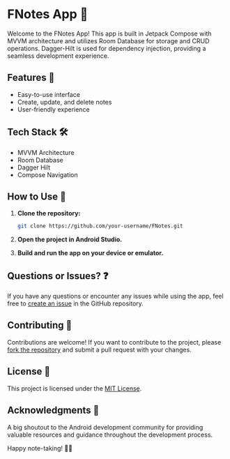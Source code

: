 # FNotes App 📝

Welcome to the FNotes App! This app is built in Jetpack Compose with MVVM architecture and utilizes Room Database for storage and CRUD operations. Dagger-Hilt is used for dependency injection, providing a seamless development experience.

## Features 🌟

- Easy-to-use interface
- Create, update, and delete notes
- User-friendly experience

## Tech Stack 🛠️

- MVVM Architecture
- Room Database
- Dagger Hilt
- Compose Navigation

## How to Use 🚀

1. **Clone the repository:**
   ```bash
   git clone https://github.com/your-username/FNotes.git
   ```

2. **Open the project in Android Studio.**

3. **Build and run the app on your device or emulator.**

## Questions or Issues? ❓

If you have any questions or encounter any issues while using the app, feel free to [create an issue](https://github.com/your-username/notes-app/issues) in the GitHub repository.

## Contributing 🤝

Contributions are welcome! If you want to contribute to the project, please [fork the repository](https://github.com/your-username/notes-app/fork) and submit a pull request with your changes.

## License 📜

This project is licensed under the [MIT License](LICENSE).

## Acknowledgments 👏

A big shoutout to the Android development community for providing valuable resources and guidance throughout the development process.

Happy note-taking! 📝✨

